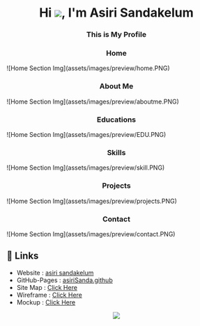 
<h1 align="center">Hi <img src="https://raw.githubusercontent.com/MartinHeinz/MartinHeinz/master/wave.gif" width="30px">, I'm Asiri Sandakelum</h1>
<h3 align="center">This is My Profile</h3>

<h3 align="center">Home </h3>
![Home Section Img](assets/images/preview/home.PNG)
<h3 align="center">About Me</h3>
![Home Section Img](assets/images/preview/aboutme.PNG)
<h3 align="center">Educations</h3>
![Home Section Img](assets/images/preview/EDU.PNG)
<h3 align="center">Skills</h3>
![Home Section Img](assets/images/preview/skill.PNG)
<h3 align="center">Projects</h3>
![Home Section Img](assets/images/preview/projects.PNG)
<h3 align="center">Contact</h3>
![Home Section Img](assets/images/preview/contact.PNG)

## :link: **Links**
- Website : [asiri sandakelum](https://myprofileasiri.000webhostapp.com/)
- GitHub-Pages : [asiriSanda.github](https://github.com/AsiriSanda)
- Site Map : [Click Here](https://www.gloomaps.com/izdjoWKVt2 )
- Wireframe : [Click Here](https://wireframe.cc/VX6jQN)
- Mockup : [Click Here](https://www.figma.com/file/9GeLLRAwmFVEWmOkeyV0HB/Asiri-Sandakelum?node-id=0%3A1)










<p align="center">
  <img src="https://capsule-render.vercel.app/api?type=waving&color=gradient&height=80&section=footer"/>
</p>